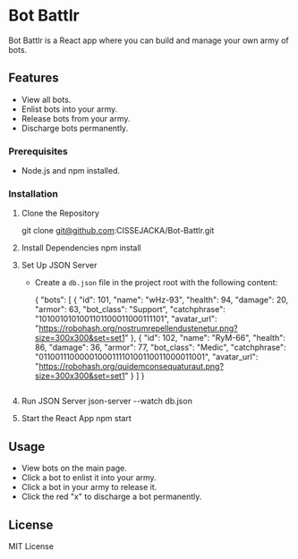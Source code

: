 # Bot Battlr

Bot Battlr is a React app where you can build and manage your own army of bots.

## Features

- View all bots.
- Enlist bots into your army.
- Release bots from your army.
- Discharge bots permanently.

### Prerequisites
- Node.js and npm installed.

### Installation

1. Clone the Repository

    git clone git@github.com:CISSEJACKA/Bot-Battlr.git


2. Install Dependencies
    npm install
    

3. Set Up JSON Server
    - Create a `db.json` file in the project root with the following content:
      
      {
        "bots": [
          {
            "id": 101,
            "name": "wHz-93",
            "health": 94,
            "damage": 20,
            "armor": 63,
            "bot_class": "Support",
            "catchphrase": "1010010101001101100011000111101",
            "avatar_url": "https://robohash.org/nostrumrepellendustenetur.png?size=300x300&set=set1"
          },
          {
            "id": 102,
            "name": "RyM-66",
            "health": 86,
            "damage": 36,
            "armor": 77,
            "bot_class": "Medic",
            "catchphrase": "0110011100000100011110100110011000011001",
            "avatar_url": "https://robohash.org/quidemconsequaturaut.png?size=300x300&set=set1"
          }
        ]
      }
      ```

4. Run JSON Server
 json-server --watch db.json


5. Start the React App
    npm start
    

## Usage

- View bots on the main page.
- Click a bot to enlist it into your army.
- Click a bot in your army to release it.
- Click the red "x" to discharge a bot permanently.

## License

MIT License



